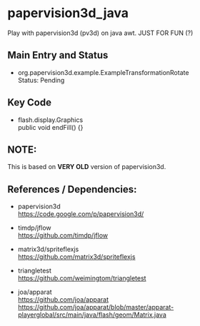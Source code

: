 # papervision3d_java
Play with papervision3d (pv3d) on java awt. JUST FOR FUN (?)  

## Main Entry and Status  
* org.papervision3d.example.ExampleTransformationRotate  
Status: Pending  

## Key Code  
* flash.display.Graphics  
public void endFill() {}   

## NOTE: 
This is based on **VERY OLD** version of papervision3d.  

## References / Dependencies:  
* papervision3d  
https://code.google.com/p/papervision3d/  

* timdp/jflow  
https://github.com/timdp/jflow  

* matrix3d/spriteflexjs  
https://github.com/matrix3d/spriteflexjs  

* triangletest  
https://github.com/weimingtom/triangletest  

* joa/apparat  
https://github.com/joa/apparat  
https://github.com/joa/apparat/blob/master/apparat-playerglobal/src/main/java/flash/geom/Matrix.java  

